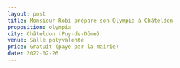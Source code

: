```yaml
---
layout: post
title: Monsieur Robi prépare son Olympia à Châteldon
proposition: olympia
city: Châteldon (Puy-de-Dôme)
venue: Salle polyvalente
price: Gratuit (payé par la mairie)
date: 2022-02-26
---
```


